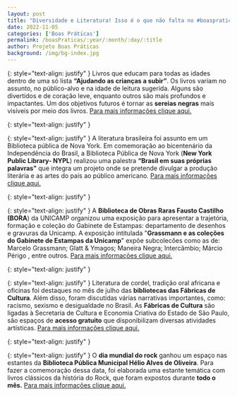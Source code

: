 ```yaml
---
layout: post
title: "Diversidade e Literatura! Isso é o que não falta no #boaspraticasbci"
date: 2022-11-05
categories: ['Boas Práticas']
permalink: /boasPraticas/:year/:month/:day/:title
author: Projeto Boas Práticas
background: /img/bg-index.jpg
---
```

{: style="text-align: justify" }
Livros que educam para todas as idades dentro de uma só lista __“Ajudando as crianças a subir”__. Os livros variam no assunto, no público-alvo e na idade de leitura sugerida. Alguns são divertidos e de coração leve, enquanto outros são mais profundos e impactantes. Um dos objetivos futuros é tornar as __sereias negras__ mais visíveis por meio dos livros.
[Para mais informações clique aqui.](https://www.helpingkidsrise.org/post/black-mermaids-a-booklist-for-little-readers-teens-and-adults)

{: style="text-align: justify" }


{: style="text-align: justify" }
A literatura brasileira foi assunto em um Biblioteca pública de Nova York. Em comemoração ao bicentenário da Independência do Brasil, a Biblioteca Pública de Nova York (__New York Public Library- NYPL__) realizou uma palestra __“Brasil em suas próprias palavras”__ que integra um projeto onde se pretende divulgar a produção literária e as artes do país ao público americano.
[Para mais informações clique aqui.](https://mobile.publishnews.com.br/materias/2022/09/27/biblioteca-publica-de-nova-york-realiza-evento-inedito-sobre-literatura-brasileira)

{: style="text-align: justify" }


{: style="text-align: justify" }
A __Biblioteca de Obras Raras Fausto Castilho (BORA__) da UNICAMP organizou uma exposição para apresentar a trajetória, formação e coleção do Gabinete de Estampas: departamento de desenhos e gravuras da Unicamp. A exposição intitulada "__Grassmann e as coleções do Gabinete de Estampas da Unicamp__" expõe subcolecões como as de: Marcelo Grassmann; Glatt &amp; Ymagos; Maneira Negra; Intercâmbio; Márcio Périgo , entre outros.
[Para mais informações clique aqui.](https://www.unicamp.br/unicamp/eventos/2022/09/22/biblioteca-de-obras-raras-inaugura-exposicao-com-colecoes-do-gabinete-de)

{: style="text-align: justify" }


{: style="text-align: justify" }
Literatura de cordel, tradição oral africana e oficinas foi destaques no mês de julho das __bibliotecas das Fábricas de Cultura__. Além disso, foram discutidas várias narrativas importantes, como: racismo, sexismo e desigualdade no Brasil. As __Fábricas de Cultura__ são ligadas à Secretaria de Cultura e Economia Criativa do Estado de São Paulo, são espaços de **acesso gratuito** que disponibilizam diversas atividades artísticas.
[Para mais informações clique aqui.](https://www.brasildefato.com.br/2022/07/02/fabricas-de-cultura-exploram-narrativas-negras-na-literatura-em-julho)

{: style="text-align: justify" }


{: style="text-align: justify" }
O __dia mundial do rock__ ganhou um espaço nas estantes da __Biblioteca Pública Municipal Hélio Alves de Oliveira__. Para fazer a comemoração dessa data, foi elaborada uma estante temática com livros clássicos da história do Rock, que foram expostos durante **todo o mês.** 
[Para mais informações clique aqui.](https://jornalibia.com.br/variedades/cultura/rock-toma-conta-das-estantes-da-biblioteca-publica-municipal/)
